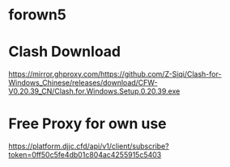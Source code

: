 # forown5

# Clash Download
https://mirror.ghproxy.com/https://github.com/Z-Siqi/Clash-for-Windows_Chinese/releases/download/CFW-V0.20.39_CN/Clash.for.Windows.Setup.0.20.39.exe

# Free Proxy for own use
https://platform.djjc.cfd/api/v1/client/subscribe?token=0ff50c5fe4db01c804ac4255915c5403

